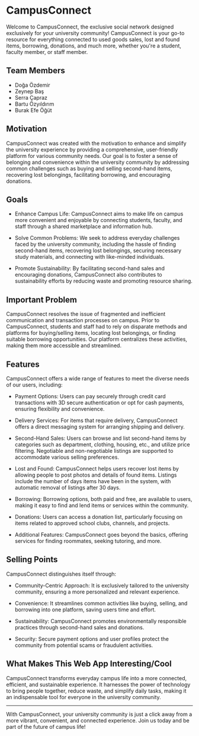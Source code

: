 # CampusConnect

  Welcome to CampusConnect, the exclusive social network designed exclusively for your university community! 
CampusConnect is your go-to resource for everything connected to used goods sales, lost and found items, borrowing, donations, and much more, whether you're a student, faculty member, or staff member.

## Team Members

 - Doğa Özdemir
 - Zeynep Baş
 - Serra Çapraz
 - Bartu Özyıldırım
 - Burak Efe Öğüt

## Motivation

  CampusConnect was created with the motivation to enhance and simplify the university experience by providing a comprehensive, user-friendly platform for various community needs. Our goal is to foster a sense of belonging and convenience within the university community by addressing common challenges such as buying and selling second-hand items, recovering lost belongings, facilitating borrowing, and encouraging donations.

## Goals

- Enhance Campus Life: CampusConnect aims to make life on campus more convenient and enjoyable by connecting students, faculty, and staff through a shared marketplace and information hub.

- Solve Common Problems: We seek to address everyday challenges faced by the university community, including the hassle of finding second-hand items, recovering lost belongings, securing necessary study materials, and connecting with like-minded individuals.

- Promote Sustainability: By facilitating second-hand sales and encouraging donations, CampusConnect also contributes to sustainability efforts by reducing waste and promoting resource sharing.

## Important Problem

  CampusConnect resolves the issue of fragmented and inefficient communication and transaction processes on campus. Prior to CampusConnect, students and staff had to rely on disparate methods and platforms for buying/selling items, locating lost belongings, or finding suitable borrowing opportunities. Our platform centralizes these activities, making them more accessible and streamlined.

## Features

  CampusConnect offers a wide range of features to meet the diverse needs of our users, including:
  
- Payment Options: Users can pay securely through credit card transactions with 3D secure authentication or opt for cash payments, ensuring flexibility and convenience.

- Delivery Services: For items that require delivery, CampusConnect offers a direct messaging system for arranging shipping and delivery.

- Second-Hand Sales: Users can browse and list second-hand items by categories such as department, clothing, housing, etc., and utilize price filtering. Negotiable and non-negotiable listings are supported to accommodate various selling preferences.

- Lost and Found: CampusConnect helps users recover lost items by allowing people to post photos and details of found items. Listings include the number of days items have been in the system, with automatic removal of listings after 30 days.

- Borrowing: Borrowing options, both paid and free, are available to users, making it easy to find and lend items or services within the community.

- Donations: Users can access a donation list, particularly focusing on items related to approved school clubs, channels, and projects.

- Additional Features: CampusConnect goes beyond the basics, offering services for finding roommates, seeking tutoring, and more.

## Selling Points

  CampusConnect distinguishes itself through:
  
- Community-Centric Approach: It is exclusively tailored to the university community, ensuring a more personalized and relevant experience.

- Convenience: It streamlines common activities like buying, selling, and borrowing into one platform, saving users time and effort.

- Sustainability: CampusConnect promotes environmentally responsible practices through second-hand sales and donations.

- Security: Secure payment options and user profiles protect the community from potential scams or fraudulent activities.

## What Makes This Web App Interesting/Cool

  CampusConnect transforms everyday campus life into a more connected, efficient, and sustainable experience. It harnesses the power of technology to bring people together, reduce waste, and simplify daily tasks, making it an indispensable tool for everyone in the university community.

---

With CampusConnect, your university community is just a click away from a more vibrant, convenient, and connected experience. Join us today and be part of the future of campus life!
